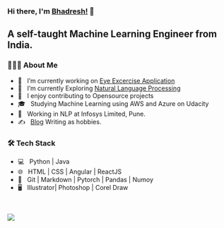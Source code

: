 ### Hi there, I'm [Bhadresh!](https://www.linkedin.com/in/bhadreshsavani/) 👋

<h2> A self-taught Machine Learning Engineer from India.</h2>

<h3> 👨🏻‍💻 About Me </h3>

- 🔭 &nbsp; I’m currently working on [Eye Excercise Application](https://github.com/bhadreshpsavani/EyeExerciseApp)
- 🌱 &nbsp; I’m currently Exploring [Natural Language Processing](https://github.com/bhadreshpsavani/UnderstandingNLP)
- 🤔 &nbsp; I enjoy contributing to Opensource projects
- 🎓 &nbsp; Studying Machine Learning using AWS and Azure on Udacity
- 💼 &nbsp; Working in NLP at Infosys Limited, Pune.
- ✍️ &nbsp; [Blog](https://medium.com/@bhadreshpsavani) Writing as hobbies.

<h3>🛠 Tech Stack</h3>

- 💻 &nbsp; Python | Java 
- 🌐 &nbsp; HTML | CSS | Angular | ReactJS 
- 🔧 &nbsp; Git | Markdown | Pytorch | Pandas | Numoy
- 🖥 &nbsp; Illustrator| Photoshop | Corel Draw

<br/>

 <ceter> <img src="https://github-readme-stats.vercel.app/api?username=bhadreshpsavani&&show_icons=true&title_color=ffffff&icon_color=bb2acf&text_color=daf7dc&bg_color=151515">
